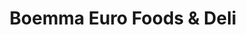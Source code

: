 ---
title: "Boemma Euro Foods & Deli"
url: /burnaby/boemma-euro-foods-and-deli/
shop: supermarket
---